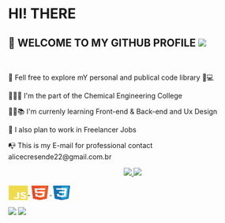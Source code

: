 <h1> <strong> HI! THERE </strong></h1> 
 <h2> 🙋 WELCOME TO MY GITHUB PROFILE <img src="https://img.icons8.com/material-rounded/24/000000/github.png"/> </h2>  
<br>
 <p> 📂 Fell free to explore mY personal and publical code library 🏽‍💻</p>
 
 <p> 👩🏽‍🔬 I'm the part of the Chemical Engineering College</p>
 <p> ✍🏽📚 I'm currenly learning  Front-end & Back-end and Ux Design  </p>
 <p> 🎯 I also plan to work in Freelancer Jobs </p>
 <p> 📭 This is my E-mail for professional contact alicecresende22@gmail.com.br </p>
 
 <div align="center">
  <a href="https://github.com/acostaeq">
  <img height="180em" src="https://github-readme-stats.vercel.app/api?username=acostaeq&show_icons=true&theme=cobalt&include_all_commits=true&count_private=true"/>
  <img height="180em" src="https://github-readme-stats.vercel.app/api/top-langs/?username=acostaeq&layout=compact&langs_count=7&theme=cobalt"/>
</div>
 
 <div style="display: inline_block"><br>
  <img align="center" alt="alice-Js" height="30" width="40" src="https://raw.githubusercontent.com/devicons/devicon/master/icons/javascript/javascript-plain.svg">
  
  <img align="center" alt="alice-HTML" height="30" width="40" src="https://raw.githubusercontent.com/devicons/devicon/master/icons/html5/html5-original.svg">
  
  <img align="center" alt="alice-CSS" height="30" width="40" src="https://raw.githubusercontent.com/devicons/devicon/master/icons/css3/css3-original.svg">
 
  
  <a href = "mailto:alicecresende22@gmail.com"><img src="https://img.shields.io/badge/-Gmail-%23333?style=for-the-badge&logo=gmail&logoColor=white" target="_blank" text-align="center"></a>
  <a href="https://https://www.linkedin.com/in/alice-costa-enquimica/" target="_blank"><img src="https://img.shields.io/badge/-LinkedIn-%230077B5?style=for-the-badge&logo=linkedin&logoColor=white" target="_blank"></a> </p>
